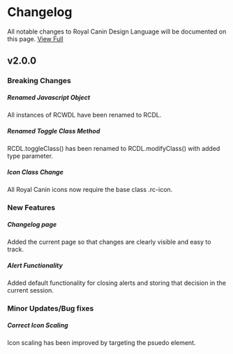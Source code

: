 
 # Changelog
All notable changes to Royal Canin Design Language will be documented on this page.
[View Full](http://rcwdl.first10.co.uk/changelog.html)

 ## v2.0.0
 ### Breaking Changes
 ##### Renamed Javascript Object
All instances of RCWDL have been renamed to RCDL.
 ##### Renamed Toggle Class Method
RCDL.toggleClass() has been renamed to RCDL.modifyClass() with added type parameter.
 ##### Icon Class Change
All Royal Canin icons now require the base class .rc-icon.
 ### New Features
 ##### Changelog page
Added the current page so that changes are clearly visible and easy to track.
 ##### Alert Functionality
Added default functionality for closing alerts and storing that decision in the current session.
 ### Minor Updates/Bug fixes
 ##### Correct Icon Scaling
Icon scaling has been improved by targeting the psuedo element.